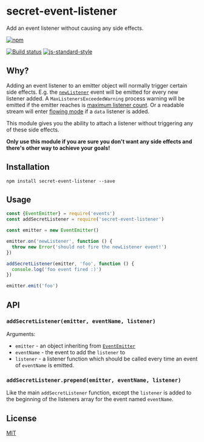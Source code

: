 # secret-event-listener

Add an event listener without causing any side effects.

[![npm](https://nodei.co/npm/secret-event-listener.png)](https://www.npmjs.com/package/secret-event-listener)

[![Build status](https://travis-ci.org/watson/secret-event-listener.svg?branch=master)](https://travis-ci.org/watson/secret-event-listener)
[![js-standard-style](https://img.shields.io/badge/code%20style-standard-brightgreen.svg?style=flat)](https://github.com/feross/standard)

## Why?

Adding an event listener to an emitter object will normally trigger
certain side effects. E.g. the
[`newListener`](https://nodejs.org/api/events.html#events_event_newlistener)
event will be emitted for every new listener added. A
`MaxListenersExceededWarning` process warning will be emitted if the
emitter reaches is [maximum listener
count](https://nodejs.org/api/events.html#events_emitter_setmaxlisteners_n).
Or a readable stream will enter [flowing
mode](https://nodejs.org/api/stream.html#stream_two_modes) if a `data`
listener is added.

This module gives you the ability to attach a listener without
triggering any of these side effects.

**Only use this module if you are sure you don't want any side effects
and there's other way to achieve your goals!**

## Installation

```
npm install secret-event-listener --save
```

## Usage

```js
const {EventEmitter} = require('events')
const addSecretListener = require('secret-event-listener')

const emitter = new EventEmitter()

emitter.on('newListener', function () {
  throw new Error('should not fire the newListener event!')
})

addSecretListener(emitter, 'foo', function () {
  console.log('foo event fired :)')
})

emitter.emit('foo')
```

## API

### `addSecretListener(emitter, eventName, listener)`

Arguments:

- `emitter` - an object inheriting from
  [`EventEmitter`](https://nodejs.org/api/events.html#events_class_eventemitter)
- `eventName` - the event to add the `listener` to
- `listener` - a listener function which should be called every time an
  event of `eventName` is emitted.

### `addSecretListener.prepend(emitter, eventName, listener)`

Like the main `addSecretListener` function, except the `listener` is
added to the beginning of the listeners array for the event named
`eventName`. 

## License

[MIT](https://github.com/watson/secret-event-listener/blob/master/LICENSE)
